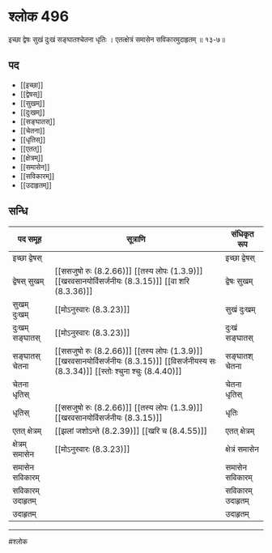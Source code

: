 # श्लोक 496

इच्छा द्वेषः सुखं दुःखं सङ्घातश्चेतना धृतिः ।
एतत्क्षेत्रं समासेन सविकारमुदाहृतम् ॥ १३-७॥


## पद 

- [[इच्छा]]
- [[द्वेषस्]]
- [[सुखम्]]
- [[दुःखम्]]
- [[सङ्घातस्]]
- [[चेतना]]
- [[धृतिस्]]
- [[एतत्]]
- [[क्षेत्रम्]]
- [[समासेन]]
- [[सविकारम्]]
- [[उदाहृतम्]]

## सन्धि

| पद समूह | सूत्राणि | संधिकृत रूप |
| ----- | ----- | ----- |
| इच्छा द्वेषस् |  | इच्छा द्वेषस् |
| द्वेषस् सुखम् |  [[ससजुषो रुः (8.2.66)]] [[तस्य लोपः (1.3.9)]] [[खरवसानयोर्विसर्जनीयः (8.3.15)]] [[वा शरि (8.3.36)]] | द्वेषः सुखम् |
| सुखम् दुःखम् |  [[मोऽनुस्वारः (8.3.23)]] | सुखं दुःखम् |
| दुःखम् सङ्घातस् |  [[मोऽनुस्वारः (8.3.23)]] | दुःखं सङ्घातस् |
| सङ्घातस् चेतना |  [[ससजुषो रुः (8.2.66)]] [[तस्य लोपः (1.3.9)]] [[खरवसानयोर्विसर्जनीयः (8.3.15)]] [[विसर्जनीयस्य सः (8.3.34)]] [[स्तोः श्चुना श्चुः (8.4.40)]] | सङ्घातश् चेतना |
| चेतना धृतिस् |  | चेतना धृतिस् |
| धृतिस् |  [[ससजुषो रुः (8.2.66)]] [[तस्य लोपः (1.3.9)]] [[खरवसानयोर्विसर्जनीयः (8.3.15)]] | धृतिः |
| एतत् क्षेत्रम् |  [[झलां जशोऽन्ते (8.2.39)]] [[खरि च (8.4.55)]] | एतत् क्षेत्रम् |
| क्षेत्रम् समासेन |  [[मोऽनुस्वारः (8.3.23)]] | क्षेत्रं समासेन |
| समासेन सविकारम् |  | समासेन सविकारम् |
| सविकारम् उदाहृतम् |  | सविकारम् उदाहृतम् |
| उदाहृतम् |  | उदाहृतम् |


---

#श्लोक